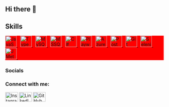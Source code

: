## Hi there 👋

<!--
**Katyayanilal/Katyayanilal** is a ✨ _special_ ✨ repository because its `README.md` (this file) appears on your GitHub profile.

Here are some ideas to get you started:

- 🔭 I’m currently working on ...
- 🌱 I’m currently learning ...
- 👯 I’m looking to collaborate on ...
- 🤔 I’m looking for help with ...
- 💬 Ask me about ...
- 📫 How to reach me: ...
- 😄 Pronouns: ...
- ⚡ Fun fact: ...
-->

## Skills

<div style="background:red">
  <!-- JavaScript -->
  <a href="https://developer.mozilla.org/en-US/docs/Web/JavaScript" target="_blank" rel="noreferrer">
    <img
      src="https://raw.githubusercontent.com/danielcranney/readme-generator/main/public/icons/skills/javascript-colored.svg"
      width="36"
      height="36"
      alt="JavaScript"
    />
  </a>&nbsp;

  <!-- TypeScript -->
  <a href="https://www.typescriptlang.org/" target="_blank" rel="noreferrer">
    <img
      src="https://raw.githubusercontent.com/danielcranney/readme-generator/main/public/icons/skills/typescript-colored.svg"
      width="36"
      height="36"
      alt="TypeScript"
    />
  </a>&nbsp;

  <!-- MySQL -->
  <a href="https://www.mysql.com/" target="_blank" rel="noreferrer">
    <img
      src="https://raw.githubusercontent.com/danielcranney/readme-generator/main/public/icons/skills/mysql-colored.svg"
      width="36"
      height="36"
      alt="MySQL"
    />
  </a>&nbsp;

  <!-- MSSQL -->
  <a href="https://docs.microsoft.com/en-us/sql/sql-server/" target="_blank" rel="noreferrer">
    <img
      src="https://raw.githubusercontent.com/danielcranney/readme-generator/main/public/icons/skills/mssql-colored.svg"
      width="36"
      height="36"
      alt="MSSQL"
    />
  </a>&nbsp;

  <!-- C# .NET -->
  <a href="https://docs.microsoft.com/en-us/dotnet/csharp/" target="_blank" rel="noreferrer">
    <img
      src="https://raw.githubusercontent.com/danielcranney/readme-generator/main/public/icons/skills/csharp-colored.svg"
      width="36"
      height="36"
      alt="C# .NET"
    />
  </a>&nbsp;

  <!-- Playwright -->
  <a href="https://playwright.dev/" target="_blank" rel="noreferrer">
    <img
      src="https://user-images.githubusercontent.com/35580526/112725879-9c67c280-8f28-11eb-9447-2a208d4e0c67.png"
      width="36"
      height="36"
      alt="Playwright"
    />
  </a>&nbsp;

  <!-- Azure DevOps -->
  <a href="https://azure.microsoft.com/en-us/services/devops/" target="_blank" rel="noreferrer">
    <img
      src="https://user-images.githubusercontent.com/29120939/112924186-4bfb9700-90eb-11eb-8b1b-cb3b61a9c97b.png"
      width="36"
      height="36"
      alt="Azure DevOps"
    />
  </a>&nbsp;

  <!-- Postman -->
  <a href="https://www.postman.com/" target="_blank" rel="noreferrer">
    <img
      src="https://user-images.githubusercontent.com/35580526/112725844-768e1e80-8f28-11eb-87c2-1ef013a4cc66.png"
      width="36"
      height="36"
      alt="Postman"
    />
  </a>&nbsp;

  <!-- Git -->
  <a href="https://git-scm.com/" target="_blank" rel="noreferrer">
    <img
      src="https://raw.githubusercontent.com/danielcranney/readme-generator/main/public/icons/skills/git-colored.svg"
      width="36"
      height="36"
      alt="Git"
    />
  </a>&nbsp;

  <!-- Selenium -->
  <a href="https://www.selenium.dev/" target="_blank" rel="noreferrer">
    <img
      src="https://raw.githubusercontent.com/danielcranney/readme-generator/main/public/icons/skills/selenium-colored.svg"
      width="36"
      height="36"
      alt="Selenium"
    />
  </a>&nbsp;

  <!-- JMeter -->
  <a href="https://jmeter.apache.org/" target="_blank" rel="noreferrer">
    <img
      src="https://user-images.githubusercontent.com/35580526/112725856-83ab0d80-8f28-11eb-8cf3-f2ccaf6c2f21.png"
      width="36"
      height="36"
      alt="JMeter"
    />
  </a>&nbsp;
</div>


### Socials

<h3 align="left">Connect with me:</h3>
<p align="left">
<a href="your-instagram-link" target="blank"><img align="center" src="https://raw.githubusercontent.com/rahuldkjain/github-profile-readme-generator/master/src/images/icons/Social/instagram.svg" alt="Instagram" height="30" width="40" /></a>
<a href="your-linkedin-link" target="blank"><img align="center" src="https://raw.githubusercontent.com/rahuldkjain/github-profile-readme-generator/master/src/images/icons/Social/linked-in-alt.svg" alt="LinkedIn" height="30" width="40" /></a>
<a href="your-github-link" target="blank"><img align="center" src="https://raw.githubusercontent.com/rahuldkjain/github-profile-readme-generator/master/src/images/icons/Social/github.svg" alt="GitHub" height="30" width="40" /></a>
</p>


